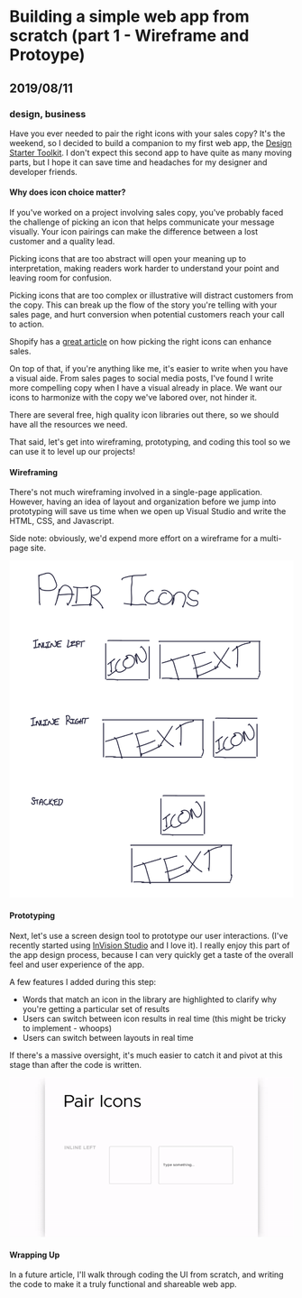 # Building a simple web app from scratch (part 1 - Wireframe and Protoype)
## 2019/08/11
### design, business

Have you ever needed to pair the right icons with your sales copy? It's the weekend, so I decided to build a companion to my first web app, the [Design Starter Toolkit](https://designstarterapp.netlify.com). I don't expect this second app to have quite as many moving parts, but I hope it can save time and headaches for my designer and developer friends.

#### Why does icon choice matter?

If you've worked on a project involving sales copy, you've probably faced the challenge of picking an icon that helps communicate your message visually. Your icon pairings can make the difference between a lost customer and a quality lead.

Picking icons that are too abstract will open your meaning up to interpretation, making readers work harder to understand your point and leaving room for confusion.

Picking icons that are too complex or illustrative will distract customers from the copy. This can break up the flow of the story you're telling with your sales page, and hurt conversion when potential customers reach your call to action.

Shopify has a [great article](https://www.shopify.com/partners/blog/how-to-use-icons-to-enhance-your-ecommerce-website) on how picking the right icons can enhance sales.

On top of that, if you're anything like me, it's easier to write when you have a visual aide. From sales pages to social media posts, I've found I write more compelling copy when I have a visual already in place. We want our icons to harmonize with the copy we've labored over, not hinder it.

There are several free, high quality icon libraries out there, so we should have all the resources we need.

That said, let's get into wireframing, prototyping, and coding this tool so we can use it to level up our projects!

#### Wireframing

There's not much wireframing involved in a single-page application. However, having an idea of layout and organization before we jump into prototyping will save us time when we open up Visual Studio and write the HTML, CSS, and Javascript.

Side note: obviously, we'd expend more effort on a wireframe for a multi-page site.

![wireframe](/images/blog/pair-icons-wireframe.svg)

#### Prototyping

Next, let's use a screen design tool to prototype our user interactions. (I've recently started using [InVision Studio](https://www.invisionapp.com/studio) and I love it).  I really enjoy this part of the app design process, because I can very quickly get a taste of the overall feel and user experience of the app.

A few features I added during this step:
 - Words that match an icon in the library are highlighted to clarify why you're getting a particular set of results
 - Users can switch between icon results in real time (this might be tricky to implement - whoops)
 - Users can switch between layouts in real time

If there's a massive oversight, it's much easier to catch it and pivot at this stage than after the code is written.

![prototype](/images/blog/icon-app-interaction.gif)

#### Wrapping Up

In a future article, I'll walk through coding the UI from scratch, and writing the code to make it a truly functional and shareable web app.